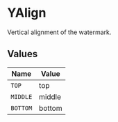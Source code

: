 # YAlign

Vertical alignment of the watermark.


## Values

| Name     | Value    |
| -------- | -------- |
| `TOP`    | top      |
| `MIDDLE` | middle   |
| `BOTTOM` | bottom   |